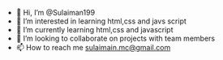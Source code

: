 - 👋 Hi, I’m @Sulaiman199
- 👀 I’m interested in learning html,css and javs script
- 🌱 I’m currently learning html,css and javascript
- 💞️ I’m looking to collaborate on projects with team members
- 📫 How to reach me sulaimain.mc@gmail.com  

<!---
Sulaiman199/Sulaiman199 is a ✨ special ✨ repository because its `README.md` (this file) appears on your GitHub profile.
You can click the Preview link to take a look at your changes.
--->
